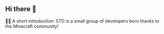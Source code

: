 ## Hi there 👋

🙋‍♀️ A short introduction: STD is a small group of developers born thanks to the Minecraft community!
